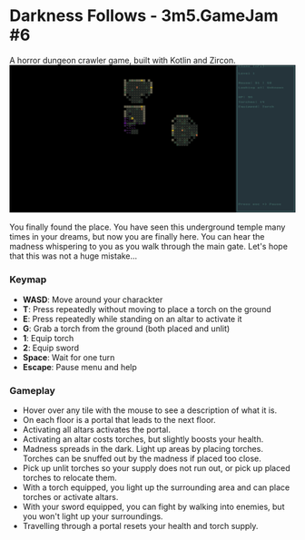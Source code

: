 # Darkness Follows - 3m5.GameJam #6

A horror dungeon crawler game, built with Kotlin and Zircon.
![alt text](./documentation/01.png)

You finally found the place. You have seen this underground temple many times in your dreams, but now you are finally here. You can hear the madness whispering to you as you walk through the main gate. Let's hope that this was not a huge mistake... 

### Keymap
- **WASD**: Move around your charackter
- **T**: Press repeatedly without moving to place a torch on the ground
- **E**: Press repeatedly while standing on an altar to activate it
- **G**: Grab a torch from the ground (both placed and unlit)
- **1**: Equip torch
- **2**: Equip sword
- **Space**: Wait for one turn
- **Escape**: Pause menu and help

### Gameplay
- Hover over any tile with the mouse to see a description of what it is.
- On each floor is a portal that leads to the next floor.
- Activating all altars activates the portal.
- Activating an altar costs torches, but slightly boosts your health.
- Madness spreads in the dark. Light up areas by placing torches. Torches can be snuffed out by the madness if placed too close.
- Pick up unlit torches so your supply does not run out, or pick up placed torches to relocate them.
- With a torch equipped, you light up the surrounding area and can place torches or activate altars.
- With your sword equipped, you can fight by walking into enemies, but you won't light up your surroundings.
- Travelling through a portal resets your health and torch supply.
